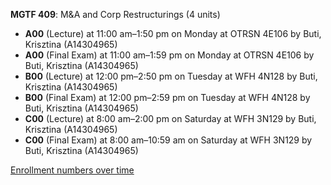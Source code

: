 **MGTF 409**: M&A and Corp Restructurings (4 units)

- **A00** (Lecture) at 11:00 am–1:50 pm on Monday at OTRSN 4E106 by Buti, Krisztina (A14304965)
- **A00** (Final Exam) at 11:00 am–1:59 pm on Monday at OTRSN 4E106 by Buti, Krisztina (A14304965)
- **B00** (Lecture) at 12:00 pm–2:50 pm on Tuesday at WFH 4N128 by Buti, Krisztina (A14304965)
- **B00** (Final Exam) at 12:00 pm–2:59 pm on Tuesday at WFH 4N128 by Buti, Krisztina (A14304965)
- **C00** (Lecture) at 8:00 am–2:00 pm on Saturday at WFH 3N129 by Buti, Krisztina (A14304965)
- **C00** (Final Exam) at 8:00 am–10:59 am on Saturday at WFH 3N129 by Buti, Krisztina (A14304965)

[Enrollment numbers over time](./MGTF409.tsv)
